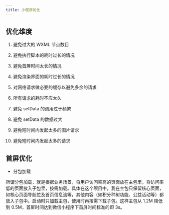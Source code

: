 ```yaml
---
title: 小程序优化
---
```


## 优化维度

1. 避免过大的 WXML 节点数目

2. 避免执行脚本的耗时过长的情况

3. 避免首屏时间太长的情况

4. 避免渲染界面的耗时过长的情况

5. 对网络请求做必要的缓存以避免多余的请求

6. 所有请求的耗时不应太久

7. 避免 setData 的调用过于频繁

8. 避免 setData 的数据过大

9. 避免短时间内发起太多的图片请求

10. 避免短时间内发起太多的请求

## 首屏优化

- 分包加载

所谓分包加载，就是根据业务场景，将用户访问率高的页面放在主包里，将访问率低的页面放入子包里，按需加载。具体在这个项目中，我在主包只保留核心页面，如核心页面导航位及首页信息流等，其他内容（如积分种树功能、公益活动等）都放入子包中。启动时只加载主包，使用时再按需下载子包。这样主包从 1.2M 降低到 0.5M，首屏时间达到微信小程序下首屏时间标准的即 3s。


